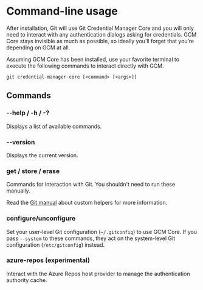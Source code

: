 # Command-line usage

After installation, Git will use Git Credential Manager Core and you will only need to interact with any authentication dialogs asking for credentials.
GCM Core stays invisible as much as possible, so ideally you’ll forget that you’re depending on GCM at all.

Assuming GCM Core has been installed, use your favorite terminal to execute the following commands to interact directly with GCM.

```shell
git credential-manager-core [<command> [<args>]]
```

## Commands

### --help / -h / -?

Displays a list of available commands.

### --version

Displays the current version.

### get / store / erase

Commands for interaction with Git. You shouldn't need to run these manually.

Read the [Git manual](https://git-scm.com/docs/gitcredentials#_custom_helpers) about custom helpers for more information.

### configure/unconfigure

Set your user-level Git configuration (`~/.gitconfig`) to use GCM Core. If you pass
`--system` to these commands, they act on the system-level Git configuration
(`/etc/gitconfig`) instead.

### azure-repos (experimental)

Interact with the Azure Repos host provider to manage the authentication
authority cache.
